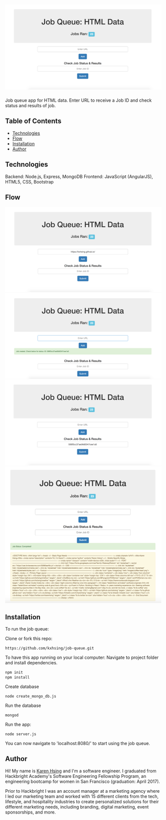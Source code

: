 # <img src="/public/img/initial.png">

Job queue app for HTML data. Enter URL to receive a Job ID and check status and results of job.

## Table of Contents
* [Technologies](#technologies)
* [Flow](#flow)
* [Installation](#install)
* [Author](#author)

## <a name="technologies"></a>Technologies

Backend: Node.js, Express, MongoDB
Frontend: JavaScript (AngularJS), HTML5, CSS, Bootstrap<br/>

## <a name="features"></a>Flow

![alt tag](/public/img/url.png)
![alt tag](/public/img/created.png)
![alt tag](/public/img/status.png)
![alt tag](/public/img/final.png)


## <a name="install"></a>Installation

To run the job queue:

Clone or fork this repo:

```
https://github.com/kxhsing/job-queue.git
```

To have this app running on your local computer:
Navigate to project folder and install dependencies.

```
npm init
npm install
```

Create database
```
node create_mongo_db.js
```

Run the database
```
mongod
```

Run the app:

```
node server.js
```

You can now navigate to 'localhost:8080/' to start using the job queue.


## <a name="author"></a>Author
Hi! My name is [Karen Hsing](https://www.linkedin.com/in/karenhsing/) and I'm a software engineer. I graduated from Hackbright Academy's Software Engineering Fellowship Program, an engineering bootcamp for women in San Francisco (graduation: April 2017). 

Prior to Hackbright I was an account manager at a marketing agency where I led our marketing team and worked with 15 different clients from the tech, lifestyle, and hospitality industries to create personalized solutions for their different marketing needs, including branding, digital marketing, event sponsorships, and more.


